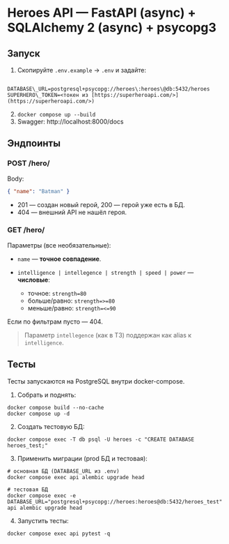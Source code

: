# Heroes API — FastAPI (async) + SQLAlchemy 2 (async) + psycopg3

## Запуск
1) Скопируйте `.env.example` → `.env` и задайте:
```

DATABASE\_URL=postgresql+psycopg://heroes\:heroes\@db:5432/heroes
SUPERHERO\_TOKEN=<токен из [https://superheroapi.com/>](https://superheroapi.com/>)

````
2) `docker compose up --build`
3) Swagger: http://localhost:8000/docs

## Эндпоинты
### POST /hero/
Body:
```json
{ "name": "Batman" }
````

* 201 — создан новый герой, 200 — герой уже есть в БД.
* 404 — внешний API не нашёл героя.

### GET /hero/

Параметры (все необязательные):

* `name` — **точное совпадение**.
* `intelligence | intellegence | strength | speed | power` — **числовые**:

  * точное: `strength=80`
  * больше/равно: `strength=>=80`
  * меньше/равно: `strength=<=90`

Если по фильтрам пусто — 404.

> Параметр `intellegence` (как в ТЗ) поддержан как alias к `intelligence`.

## Тесты

Тесты запускаются на PostgreSQL внутри docker-compose.

1) Собрать и поднять:
```
docker compose build --no-cache
docker compose up -d
```
2) Создать тестовую БД:
```
docker compose exec -T db psql -U heroes -c "CREATE DATABASE heroes_test;"
```
3) Применить миграции (prod БД и тестовая):
```
# основная БД (DATABASE_URL из .env)
docker compose exec api alembic upgrade head

# тестовая БД
docker compose exec -e DATABASE_URL="postgresql+psycopg://heroes:heroes@db:5432/heroes_test" api alembic upgrade head
```
4) Запустить тесты:
```
docker compose exec api pytest -q
```


